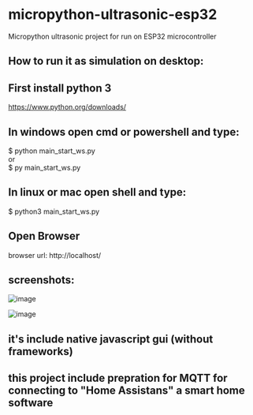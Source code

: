 # micropython-ultrasonic-esp32
Micropython ultrasonic project
for run on ESP32 microcontroller

## How to run it as simulation on desktop:

## First install python 3
https://www.python.org/downloads/

## In windows open cmd or powershell and type:
$ python main_start_ws.py <br />
or <br />
$ py main_start_ws.py <br />

## In linux or mac open shell and type:
$ python3 main_start_ws.py

## Open Browser
browser url:
http://localhost/

## screenshots:
![image](https://user-images.githubusercontent.com/16209258/127436879-6b423dbc-a2e1-4ee4-8575-07afb10939bd.png)

![image](https://user-images.githubusercontent.com/16209258/127436509-f1d883d1-3dc9-4bb9-94e5-0b076ca2bd7e.png)


## it's include native javascript gui (without frameworks)

## this project include prepration for MQTT for connecting to "Home Assistans" a smart home software
